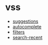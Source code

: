 # vss

- [suggestions](https://ahmadwaleed.github.io/swagger/vss/suggestions.html)
- [autocomplete](https://ahmadwaleed.github.io/swagger/vss/autocomplete.html)
- [filters](https://ahmadwaleed.github.io/swagger/vss/filters.html)
- [search-recent](https://ahmadwaleed.github.io/swagger/vss/search-recent.html)
